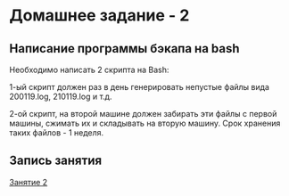 # Домашнее задание - 2

## Написание программы бэкапа на bash

Необходимо написать 2 скрипта на Bash:

1-ый скрипт должен раз в день генерировать непустые файлы вида 200119.log, 210119.log и т.д.

2-ой скрипт, на второй машине должен забирать эти файлы с первой машины, сжимать их и складывать на вторую машину. Срок хранения таких файлов - 1 неделя.

## Запись занятия

[Занятие 2](https://meet76231018.adobeconnect.com/pul53hm57d1j/)